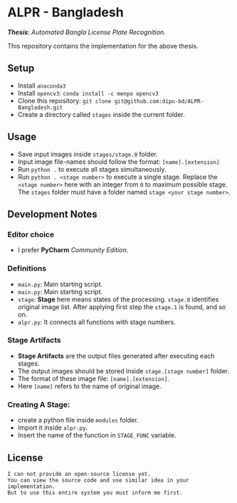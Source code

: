 # ALPR - Bangladesh

***Thesis**: Automated Bangla License Plate Recognition.*

This repository contains the implementation for the above thesis.


## Setup 
- Install `anaconda3`
- Install `opencv3`: `conda install -c menpo opencv3` 
- Clone this repository: `git clone git@github.com:dipu-bd/ALPR-Bangladesh.git`
- Create a directory called `stages` inside the current folder.


## Usage 
- Save input images inside `stages/stage.0` folder.
- Input image file-names should follow the format: `[name].[extension]`
- Run `python .` to execute all stages simultaneously.
- Run `python . <stage number>` to execute a single stage.
Replace the `<stage number>` here with an integer from `0` to maximum possible stage.
The `stages` folder must have a folder named `stage <your stage number>`.


## Development Notes

### Editor choice
- I prefer **PyCharm** *Community Edition*.

### Definitions
- `main.py`: Main starting script.
- `main.py`: Main starting script.
- `stage`: **Stage** here means states of the processing.
`stage.0` identifies original image list.
 After applying first step the `stage.1` is found, and so on.
- `alpr.py`: It connects all functions with stage numbers.

### Stage Artifacts
- **Stage Artifacts** are the output files generated after executing each stages.
- The output images should be stored inside `stage.[stage number]` folder.
- The format of these image file: `[name].[extension]`. 
- Here `[name]` refers to the name of original image.

### Creating A Stage:
- create a python file inside `modules` folder. 
- Import it inside `alpr.py`.
- Insert the name of the function in `STAGE_FUNC` variable.


## License 
    I can not provide an open-source license yet. 
    You can view the source code and use similar idea in your implementation.
    But to use this entire system you must inform me first.